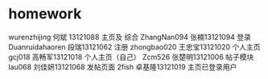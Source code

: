 # homework
wurenzhijing     何斌 13121088     主页及 综合
ZhangNan094      张楠13121094      登录
Duanruidahaoren  段瑞13121062      注册
zhongbao020      王忠宝13121020    个人主页
gcj018           高畅军13121018    个人主页（自己）
Zcm526           张楚明13121006    帖子模块
lau068           刘佳妍13121068    发帖页面
2fish            卓基隆13121019    主页已登录用户
 
